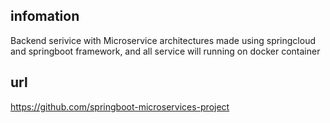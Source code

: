 ## infomation
Backend serivice with Microservice architectures made using springcloud and springboot framework, and all service will running on docker container

## url
https://github.com/springboot-microservices-project

